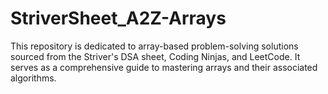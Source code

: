# StriverSheet_A2Z-Arrays
This repository is dedicated to array-based problem-solving solutions sourced from the Striver's DSA sheet, Coding Ninjas, and LeetCode. It serves as a comprehensive guide to mastering arrays and their associated algorithms.
